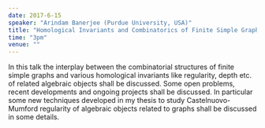 ```yaml
---
date: 2017-6-15
speaker: "Arindam Banerjee (Purdue University, USA)"
title: "Homological Invariants and Combinatorics of Finite Simple Graphs"
time: "3pm"
venue: ""
---
```

In this talk the interplay between the combinatorial structures
of finite simple graphs and various homological invariants like
regularity, depth etc. of related algebraic objects shall be discussed.
Some open problems, recent developments and ongoing projects shall be
discussed. In particular some new techniques developed in my thesis to
study Castelnuovo-Mumford regularity of algebraic objects related to
graphs shall be discussed in some details.
